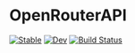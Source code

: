 # OpenRouterAPI

[![Stable](https://img.shields.io/badge/docs-stable-blue.svg)](https://imohag9.github.io/OpenRouterAPI.jl/stable/)
[![Dev](https://img.shields.io/badge/docs-dev-blue.svg)](https://imohag9.github.io/OpenRouterAPI.jl/dev/)
[![Build Status](https://github.com/imohag9/OpenRouterAPI.jl/actions/workflows/CI.yml/badge.svg?branch=main)](https://github.com/imohag9/OpenRouterAPI.jl/actions/workflows/CI.yml?query=branch%3Amain)
